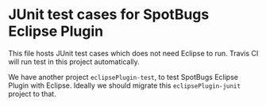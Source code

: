 # JUnit test cases for SpotBugs Eclipse Plugin

This file hosts JUnit test cases which does not need Eclipse to run.
Travis CI will run test in this project automatically.

We have another project `eclipsePlugin-test`, to test SpotBugs Eclipse Plugin with Eclipse.
Ideally we should migrate this `eclipsePlugin-junit` project to that.
